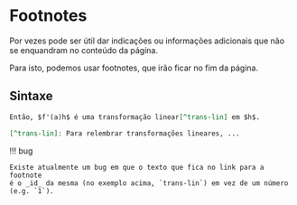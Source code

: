 # Footnotes

Por vezes pode ser útil dar indicações ou informações adicionais que não se enquandram
no conteúdo da página.

Para isto, podemos usar footnotes, que irão ficar no fim da página.

## Sintaxe

```md
Então, $f'(a)h$ é uma transformação linear[^trans-lin] em $h$.

[^trans-lin]: Para relembrar transformações lineares, ...
```

!!! bug

    Existe atualmente um bug em que o texto que fica no link para a footnote
    é o _id_ da mesma (no exemplo acima, `trans-lin`) em vez de um número (e.g. `1`).
